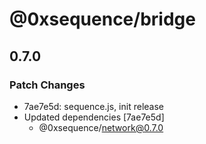 # @0xsequence/bridge

## 0.7.0
### Patch Changes

- 7ae7e5d: sequence.js, init release
- Updated dependencies [7ae7e5d]
  - @0xsequence/network@0.7.0
